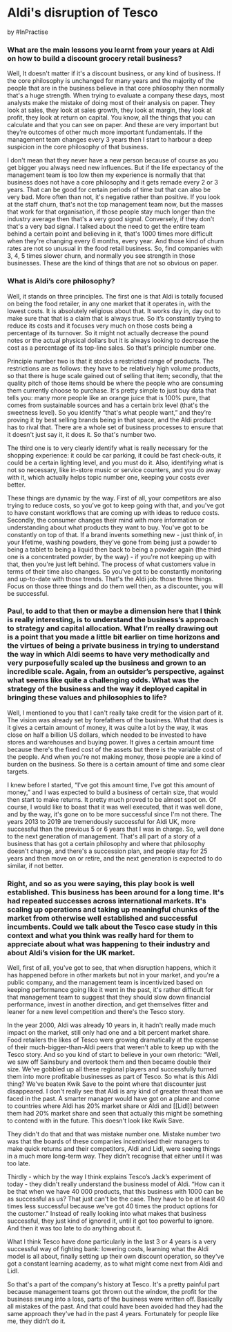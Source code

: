 # Aldi's disruption of Tesco
by #InPractise 

### What are the main lessons you learnt from your years at Aldi on how to build a discount grocery retail business?

Well, It doesn't matter if it's a discount business, or any kind of business. If the core philosophy is unchanged for many years and the majority of the people that are in the business believe in that core philosophy then normally that's a huge strength. When trying to evaluate a company these days, most analysts make the mistake of doing most of their analysis on paper. They look at sales, they look at sales growth, they look at margin, they look at profit, they look at return on capital. You know, all the things that you can calculate and that you can see on paper. And these are very important but they’re outcomes of other much more important fundamentals. If the management team changes every 3 years then I start to harbour a deep suspicion in the core philosophy of that business.

I don't mean that they never have a new person because of course as you get bigger you always need new influences. But if the life expectancy of the management team is too low then my experience is normally that that business does not have a core philosophy and it gets remade every 2 or 3 years. That can be good for certain periods of time but that can also be very bad. More often than not, it's negative rather than positive. If you look at the staff churn, that's not the top management team now, but the masses that work for that organisation, if those people stay much longer than the industry average then that's a very good signal. Conversely, if they don't that's a very bad signal. I talked about the need to get the entire team behind a certain point and believing in it, that's 1000 times more difficult when they're changing every 6 months, every year. And those kind of churn rates are not so unusual in the food retail business. So, find companies with 3, 4, 5 times slower churn, and normally you see strength in those businesses. These are the kind of things that are not so obvious on paper.

### What is Aldi’s core philosophy?

Well, it stands on three principles. The first one is that Aldi is totally focused on being the food retailer, in any one market that it operates in, with the lowest costs. It is absolutely religious about that. It works day in, day out to make sure that that is a claim that is always true. So it’s constantly trying to reduce its costs and it focuses very much on those costs being a percentage of its turnover. So it might not actually decrease the pound notes or the actual physical dollars but it is always looking to decrease the cost as a percentage of its top-line sales. So that's principle number one.

Principle number two is that it stocks a restricted range of products. The restrictions are as follows: they have to be relatively high volume products, so that there is huge scale gained out of selling that item; secondly, that the quality pitch of those items should be where the people who are consuming them currently choose to purchase. It's pretty simple to just buy data that tells you: many more people like an orange juice that is 100% pure, that comes from sustainable sources and has a certain brix level (that's the sweetness level). So you identify “that's what people want,” and they’re proving it by best selling brands being in that space, and the Aldi product has to rival that. There are a whole set of business processes to ensure that it doesn't just say it, it does it. So that's number two.

The third one is to very clearly identify what is really necessary for the shopping experience: it could be car parking, it could be fast check-outs, it could be a certain lighting level, and you must do it. Also, identifying what is not so necessary, like in-store music or service counters, and you do away with it, which actually helps topic number one, keeping your costs ever better.

These things are dynamic by the way. First of all, your competitors are also trying to reduce costs, so you've got to keep going with that, and you've got to have constant workflows that are coming up with ideas to reduce costs. Secondly, the consumer changes their mind with more information or understanding about what products they want to buy. You've got to be constantly on top of that. If a brand invents something new - just think of, in your lifetime, washing powders, they've gone from being just a powder to being a tablet to being a liquid then back to being a powder again (the third one is a concentrated powder, by the way) - if you're not keeping up with that, then you're just left behind. The process of what customers value in terms of their time also changes. So you've got to be constantly monitoring and up-to-date with those trends. That's the Aldi job: those three things. Focus on those three things and do them well then, as a discounter, you will be successful.

### Paul, to add to that then or maybe a dimension here that I think is really interesting, is to understand the business’s approach to strategy and capital allocation. What I’m really drawing out is a point that you made a little bit earlier on time horizons and the virtues of being a private business in trying to understand the way in which Aldi seems to have very methodically and very purposefully scaled up the business and grown to an incredible scale. Again, from an outsider’s perspective, against what seems like quite a challenging odds. What was the strategy of the business and the way it deployed capital in bringing these values and philosophies to life?

Well, I mentioned to you that I can't really take credit for the vision part of it. The vision was already set by forefathers of the business. What that does is it gives a certain amount of money, it was quite a lot by the way, it was close on half a billion US dollars, which needed to be invested to have stores and warehouses and buying power. It gives a certain amount time because there's the fixed cost of the assets but there is the variable cost of the people. And when you're not making money, those people are a kind of burden on the business. So there is a certain amount of time and some clear targets.

I knew before I started, “I've got this amount time, I’ve got this amount of money,” and I was expected to build a business of certain size, that would then start to make returns. It pretty much proved to be almost spot on. Of course, I would like to boast that it was well executed, that it was well done, and by the way, it's gone on to be more successful since I'm not there. The years 2013 to 2019 are tremendously successful for Aldi UK, more successful than the previous 5 or 6 years that I was in charge. So, well done to the next generation of management. That's all part of a story of a business that has got a certain philosophy and where that philosophy doesn't change, and there's a succession plan, and people stay for 25 years and then move on or retire, and the next generation is expected to do similar, if not better.

### Right, and so as you were saying, this play book is well established. This business has been around for a long time. It's had repeated successes across international markets. It's scaling up operations and taking up meaningful chunks of the market from otherwise well established and successful incumbents. Could we talk about the Tesco case study in this context and what you think was really hard for them to appreciate about what was happening to their industry and about Aldi’s vision for the UK market.

Well, first of all, you've got to see, that when disruption happens, which it has happened before in other markets but not in your market, and you're a public company, and the management team is incentivized based on keeping performance going like it went in the past, it's rather difficult for that management team to suggest that they should slow down financial performance, invest in another direction, and get themselves fitter and leaner for a new level competition and there's the Tesco story.

In the year 2000, Aldi was already 10 years in, it hadn't really made much impact on the market, still only had one and a bit percent market share. Food retailers the likes of Tesco were growing dramatically at the expense of their much-bigger-than-Aldi peers that weren't able to keep up with the Tesco story. And so you kind of start to believe in your own rhetoric: “Well, we saw off Sainsbury and overtook them and then became double their size. We've gobbled up all these regional players and successfully turned them into more profitable businesses as part of Tesco. So what is this Aldi thing? We've beaten Kwik Save to the point where that discounter just disappeared. I don't really see that Aldi is any kind of greater threat than we faced in the past. A smarter manager would have got on a plane and come to countries where Aldi has 20% market share or Aldi and [[Lidl]] between them had 20% market share and seen that actually this might be something to contend with in the future. This doesn't look like Kwik Save.

They didn't do that and that was mistake number one. Mistake number two was that the boards of these companies incentivised their managers to make quick returns and their competitors, Aldi and Lidl, were seeing things in a much more long-term way. They didn't recognise that either until it was too late.

Thirdly - which by the way I think explains Tesco’s Jack’s experiment of today - they didn't really understand the business model of Aldi. “How can it be that when we have 40 000 products, that this business with 1000 can be as successful as us? That just can't be the case. They have to be at least 40 times less successful because we've got 40 times the product options for the customer.” Instead of really looking into what makes that business successful, they just kind of ignored it, until it got too powerful to ignore. And then it was too late to do anything about it.

What I think Tesco have done particularly in the last 3 or 4 years is a very successful way of fighting bank: lowering costs, learning what the Aldi model is all about, finally setting up their own discount operation, so they've got a constant learning academy, as to what might come next from Aldi and Lidl.

So that's a part of the company's history at Tesco. It's a pretty painful part because management teams got thrown out the window, the profit for the business swung into a loss, parts of the business were written off. Basically all mistakes of the past. And that could have been avoided had they had the same approach they've had in the past 4 years. Fortunately for people like me, they didn’t do it.
